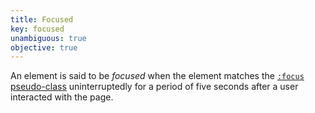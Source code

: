 ```yaml
---
title: Focused
key: focused
unambiguous: true
objective: true
---
```


An element is said to be _focused_ when the element matches the [`:focus` pseudo-class](https://drafts.csswg.org/selectors-4/#focus-pseudo) uninterruptedly for a period of five seconds after a user interacted with the page.